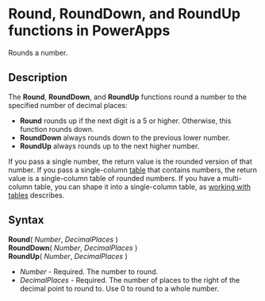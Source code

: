<properties
	pageTitle="Round, RoundDown, and RoundUp functions | Microsoft PowerApps"
	description="Reference information, including syntax, for the Round, RoundDown, and RoundUp functions in PowerApps"
	services=""
	suite="powerapps"
	documentationCenter="na"
	authors="gregli-msft"
	manager="anneta"
	editor=""
	tags=""/>

<tags
   ms.service="powerapps"
   ms.devlang="na"
   ms.topic="article"
   ms.tgt_pltfrm="na"
   ms.workload="na"
   ms.date="11/07/2015"
   ms.author="gregli"/>

# Round, RoundDown, and RoundUp functions in PowerApps #

Rounds a number.

## Description ##

The **Round**, **RoundDown**, and **RoundUp** functions round a number to the specified number of decimal places:

- **Round** rounds up if the next digit is a 5 or higher. Otherwise, this function rounds down.
- **RoundDown** always rounds down to the previous lower number.
- **RoundUp** always rounds up to the next higher number.

If you pass a single number, the return value is the rounded version of that number.  If you pass a single-column [table](../working-with-tables.md) that contains numbers, the return value is a single-column table of rounded numbers. If you have a multi-column table, you can shape it into a single-column table, as [working with tables](../working-with-tables.md) describes.

## Syntax ##

**Round**( *Number*, *DecimalPlaces* )<br>**RoundDown**( *Number*, *DecimalPlaces* )<br>**RoundUp**( *Number*, *DecimalPlaces* )

- *Number* - Required. The number to round.
- *DecimalPlaces* - Required.  The number of places to the right of the decimal point to round to.  Use 0 to round to a whole number.  
